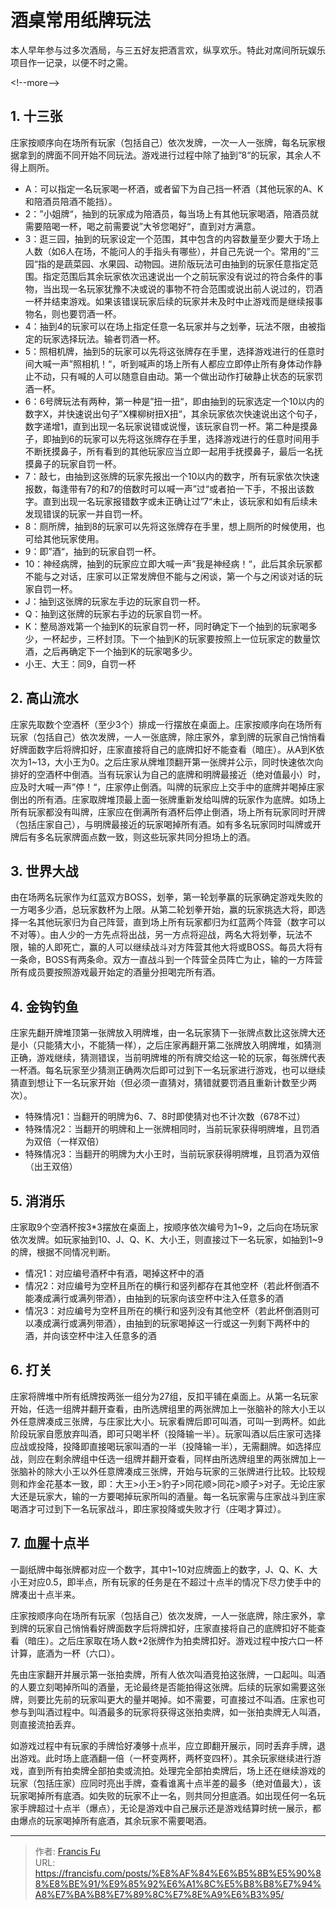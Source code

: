 # 酒桌常用纸牌玩法


本人早年参与过多次酒局，与三五好友把酒言欢，纵享欢乐。特此对席间所玩娱乐项目作一记录，以便不时之需。

&lt;!--more--&gt;

## 1. 十三张

庄家按顺序向在场所有玩家（包括自己）依次发牌，一次一人一张牌，每名玩家根据拿到的牌面不同开始不同玩法。游戏进行过程中除了抽到”8“的玩家，其余人不得上厕所。

* A：可以指定一名玩家喝一杯酒，或者留下为自己挡一杯酒（其他玩家的A、K和陪酒员陪酒不能挡）。
* 2：”小姐牌“，抽到的玩家成为陪酒员，每当场上有其他玩家喝酒，陪酒员就需要陪喝一杯，喝之前需要说”大爷您喝好“，直到对方满意。
* 3：逛三园，抽到的玩家设定一个范围，其中包含的内容数量至少要大于场上人数（如6人在场，不能问人的手指头有哪些），并自己先说一个。常用的”三园“指的是蔬菜园、水果园、动物园。进阶版玩法可由抽到的玩家任意指定范围。指定范围后其余玩家依次迅速说出一个之前玩家没有说过的符合条件的事物，当出现一名玩家犹豫不决或说的事物不符合范围或说出前人说过的，罚酒一杯并结束游戏。如果该错误玩家后续的玩家并未及时中止游戏而是继续报事物名，则也要罚酒一杯。
* 4：抽到4的玩家可以在场上指定任意一名玩家并与之划拳，玩法不限，由被指定的玩家选择玩法。输者罚酒一杯。
* 5：照相机牌，抽到5的玩家可以先将这张牌存在手里，选择游戏进行的任意时间大喊一声”照相机！“，听到喊声的场上所有人都应立即停止所有身体动作静止不动，只有喊的人可以随意自由动。第一个做出动作打破静止状态的玩家罚酒一杯。
* 6：6号牌玩法有两种，第一种是”扭一扭“，即由抽到的玩家选定一个10以内的数字X，并快速说出句子”X棵柳树扭X扭“，其余玩家依次快速说出这个句子，数字递增1，直到出现一名玩家说错或说慢，该玩家自罚一杯。第二种是摸鼻子，即抽到6的玩家可以先将这张牌存在手里，选择游戏进行的任意时间用手不断抚摸鼻子，所有看到的其他玩家应当立即一起用手抚摸鼻子，最后一名抚摸鼻子的玩家自罚一杯。
* 7：敲七，由抽到这张牌的玩家先报出一个10以内的数字，所有玩家依次快速报数，每逢带有7的和7的倍数时可以喊一声”过“或者拍一下手，不报出该数字。直到出现一名玩家报错数字或未正确让过”7“未止，该玩家和如有后续未发现错误的玩家一并自罚一杯。
* 8：厕所牌，抽到8的玩家可以先将这张牌存在手里，想上厕所的时候使用，也可给其他玩家使用。
* 9：即”酒“，抽到的玩家自罚一杯。
* 10：神经病牌，抽到的玩家应立即大喊一声”我是神经病！“，此后其余玩家都不能与之对话，庄家可以正常发牌但不能与之闲谈，第一个与之闲谈对话的玩家自罚一杯。
* J：抽到这张牌的玩家左手边的玩家自罚一杯。
* Q：抽到这张牌的玩家右手边的玩家自罚一杯。
* K：整局游戏第一个抽到K的玩家自罚一杯，同时确定下一个抽到的玩家喝多少，一杯起步，三杯封顶。下一个抽到K的玩家要按照上一位玩家定的数量饮酒，之后再确定下一个抽到K的玩家喝多少。
* 小王、大王：同9，自罚一杯

## 2. 高山流水

庄家先取数个空酒杯（至少3个）排成一行摆放在桌面上。庄家按顺序向在场所有玩家（包括自己）依次发牌，一人一张底牌，除庄家外，拿到牌的玩家自己悄悄看好牌面数字后将牌扣好，庄家直接将自己的底牌扣好不能查看（暗庄）。从A到K依次为1~13，大小王为0。之后庄家从牌堆顶翻开第一张牌并公示，同时快速依次向排好的空酒杯中倒酒。当有玩家认为自己的底牌和明牌最接近（绝对值最小）时，应及时大喊一声”停！“，庄家停止倒酒。叫牌的玩家应上交手中的底牌并喝掉庄家倒出的所有酒。庄家取牌堆顶最上面一张牌重新发给叫牌的玩家作为底牌。如场上所有玩家都没有叫牌，庄家应在倒满所有酒杯后停止倒酒，场上所有玩家同时开牌（包括庄家自己），与明牌最接近的玩家喝掉所有酒。如有多名玩家同时叫牌或开牌后有多名玩家牌面点数一致，则这些玩家共同分担场上的酒。

## 3. 世界大战

由在场两名玩家作为红蓝双方BOSS，划拳，第一轮划拳赢的玩家确定游戏失败的一方喝多少酒，总玩家数杯为上限。从第二轮划拳开始，赢的玩家挑选大将，即选择一名其他玩家归为自己阵营，直到场上所有玩家都归为红蓝两个阵营（数字可以不对等）。由人少的一方先点将出战，另一方点将迎战，两名大将划拳，玩法不限，输的人即死亡，赢的人可以继续战斗对方阵营其他大将或BOSS。每员大将有一条命，BOSS有两条命。双方一直战斗到一个阵营全员阵亡为止，输的一方阵营所有成员要按照游戏最开始定的酒量分担喝完所有酒。

## 4. 金钩钓鱼

庄家先翻开牌堆顶第一张牌放入明牌堆，由一名玩家猜下一张牌点数比这张牌大还是小（只能猜大小，不能猜一样），之后庄家再翻开第二张牌放入明牌堆，如猜测正确，游戏继续，猜测错误，当前明牌堆的所有牌交给这一轮的玩家，每张牌代表一杯酒。每名玩家至少猜测正确两次后即可过到下一名玩家进行游戏，也可以继续猜直到想让下一名玩家开始（但必须一直猜对，猜错就要罚酒且重新计数至少两次）。
* 特殊情况1：当翻开的明牌为6、7、8时即使猜对也不计次数（678不过）
* 特殊情况2：当翻开的明牌和上一张牌相同时，当前玩家获得明牌堆，且罚酒为双倍（一样双倍）
* 特殊情况3：当翻开的明牌为大小王时，当前玩家获得明牌堆，且罚酒为双倍（出王双倍）

## 5. 消消乐

庄家取9个空酒杯按3*3摆放在桌面上，按顺序依次编号为1~9，之后向在场玩家依次发牌。如玩家抽到10、J、Q、K、大小王，则直接过下一名玩家，如抽到1~9的牌，根据不同情况判断。
* 情况1：对应编号酒杯中有酒，喝掉这杯中的酒
* 情况2：对应编号为空杯且所在的横行和竖列都存在其他空杯（若此杯倒酒不能凑成满行或满列带酒），由抽到的玩家向该空杯中注入任意多的酒
* 情况3：对应编号为空杯且所在的横行和竖列没有其他空杯（若此杯倒酒则可以凑成满行或满列带酒），由抽到的玩家喝掉这一行或这一列剩下两杯中的酒，并向该空杯中注入任意多的酒

## 6. 打关

庄家将牌堆中所有纸牌按两张一组分为27组，反扣平铺在桌面上。从第一名玩家开始，任选一组牌并翻开查看，由所选牌组里的两张牌加上一张脑补的除大小王以外任意牌凑成三张牌，与庄家比大小。玩家看牌后即可叫酒，可叫一到两杯。如此阶段玩家自愿放弃叫酒，即可只喝半杯（投降输一半）。玩家叫酒以后庄家可选择应战或投降，投降即直接喝玩家叫酒的一半（投降输一半），无需翻牌。如选择应战，则应在剩余牌组中任选一组牌并翻开查看，同样由所选牌组里的两张牌加上一张脑补的除大小王以外任意牌凑成三张牌，开始与玩家的三张牌进行比较。比较规则和炸金花基本一致，即：大王&gt;小王&gt;豹子&gt;同花顺&gt;同花&gt;顺子&gt;对子。无论庄家大还是玩家大，输的一方要喝掉玩家所叫的酒量。每一名玩家需与庄家战斗到庄家喝酒才可过到下一名玩家战斗，即庄家投降或失败才行（庄喝才算过）。

## 7. 血腥十点半

一副纸牌中每张牌都对应一个数字，其中1~10对应牌面上的数字，J、Q、K、大小王对应0.5，即半点，所有玩家的任务是在不超过十点半的情况下尽力使手中的牌凑出十点半来。

庄家按顺序向在场所有玩家（包括自己）依次发牌，一人一张底牌，除庄家外，拿到牌的玩家自己悄悄看好牌面数字后将牌扣好，庄家直接将自己的底牌扣好不能查看（暗庄）。之后庄家取在场人数&#43;2张牌作为拍卖牌扣好。游戏过程中按六口一杯计算，底酒为一杯（六口）。

先由庄家翻开并展示第一张拍卖牌，所有人依次叫酒竞拍这张牌，一口起叫。叫酒的人要立刻喝掉所叫的酒量，无论最终是否能拍得这张牌。后续的玩家如需要这张牌，则要比先前的玩家叫更大的量并喝掉。如不需要，可直接过不叫酒。庄家也可参与到叫酒过程中。叫酒最多的玩家将获得这张拍卖牌，如一张拍卖牌无人叫酒，则直接流拍丢弃。

如游戏过程中有玩家的手牌恰好凑够十点半，应立即翻开展示，同时丢弃手牌，退出游戏。此时场上底酒翻一倍（一杯变两杯，两杯变四杯）。其余玩家继续进行游戏，直到所有拍卖牌全部拍卖或流拍。处理完全部拍卖牌后，场上还在继续游戏的玩家（包括庄家）应同时亮出手牌，查看谁离十点半差的最多（绝对值最大），该玩家喝掉所有底酒。如失败的玩家不止一名，则共同分担底酒。如出现任何一名玩家手牌超过十点半（爆点），无论是游戏中自己展示还是游戏结算时统一展示，都由爆点的玩家喝掉所有底酒，其余玩家不需要喝酒。

---

> 作者: [Francis Fu](https://francisfu.com/)  
> URL: https://francisfu.com/posts/%E8%AF%84%E6%B5%8B%E5%90%88%E8%BE%91/%E9%85%92%E6%A1%8C%E5%B8%B8%E7%94%A8%E7%BA%B8%E7%89%8C%E7%8E%A9%E6%B3%95/  

